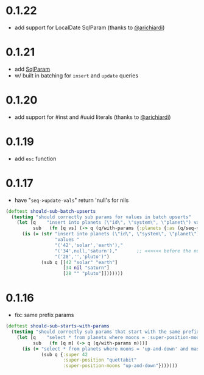 # 0.1.22

* add support for LocalDate SqlParam (thanks to [@arichiardi](https://github.com/arichiardi))

# 0.1.21

* add [SqlParam](https://github.com/tolitius/inquery?tab=readme-ov-file#type-safety)
* w/ built in batching for `insert` and `update` queries

# 0.1.20

* add support for #inst and #uuid literals (thanks to [@arichiardi](https://github.com/arichiardi))

# 0.1.19

* add `esc` function

# 0.1.17

* have "`seq->update-vals`" return 'null's for nils

```clojure
(deftest should-sub-batch-upserts
  (testing "should correctly sub params for values in batch upserts"
    (let [q    "insert into planets (\"id\", \"system\", \"planet\") values :planets"
          sub   (fn [q vs] (-> q (q/with-params {:planets {:as (q/seq->update-vals vs)}})))]
      (is (= (str "insert into planets (\"id\", \"system\", \"planet\") "
                  "values "
                  "('42','solar','earth'),"
                  "('34',null,'saturn'),"       ;; <<<<<< before the null here would be ''
                  "('28','','pluto')")
             (sub q [[42 "solar" "earth"]
                     [34 nil "saturn"]
                     [28 "" "pluto"]]))))))
```

# 0.1.16

* fix: same prefix params

```clojure
(deftest should-sub-starts-with-params
  (testing "should correctly sub params that start with the same prefix"
    (let [q    "select * from planets where moons = :super-position-moons and mass <= :super and name = :super-position"
          sub   (fn [q m] (-> q (q/with-params m)))]
      (is (= "select * from planets where moons = 'up-and-down' and mass <= 42 and name = 'quettabit'"
             (sub q {:super 42
                     :super-position "quettabit"
                     :super-position-moons "up-and-down"}))))))
```
